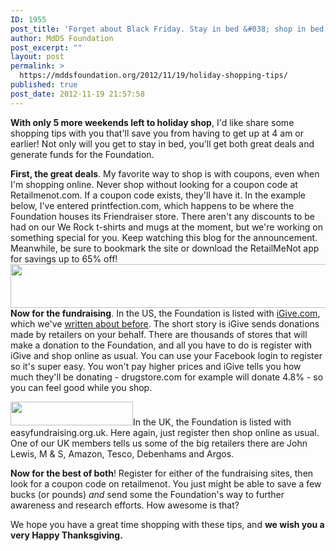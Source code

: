 ```yaml
---
ID: 1955
post_title: 'Forget about Black Friday. Stay in bed &#038; shop in bed!'
author: MdDS Foundation
post_excerpt: ""
layout: post
permalink: >
  https://mddsfoundation.org/2012/11/19/holiday-shopping-tips/
published: true
post_date: 2012-11-19 21:57:58
---
```

<strong>With only 5 more weekends left to holiday shop</strong>, I'd like share some shopping tips with you that'll save you from having to get up at 4 am or earlier! Not only will you get to stay in bed, you'll get both great deals and generate funds for the Foundation.

<strong>First, the great deals</strong>. My favorite way to shop is with coupons, even when I'm shopping online. Never shop without looking for a coupon code at Retailmenot.com. If a coupon code exists, they'll have it. In the example below, I've entered printfection.com, which happens to be where the Foundation houses its Friendraiser store. There aren't any discounts to be had on our We Rock t-shirts and mugs at the moment, but we're working on something special for you. Keep watching this blog for the announcement. Meanwhile, be sure to bookmark the site or download the RetailMeNot app for savings up to 65% off!<a href="http://www.retailmenot.com/"><img class="alignleft size-full wp-image-1957" title="RetailMeNot" src="http://mddsfoundation.files.wordpress.com/2012/11/retailmenotexample.png" alt="" width="640" height="70" /></a>
<strong>Now for the fundraising</strong>. In the US, the Foundation is listed with <a href="http://www.iGive.com/mddsfoundation" target="_blank" rel="noopener">iGive.com</a>, which we've <a href="https://mddsfoundation.wordpress.com/2012/04/06/the-silver-lining-in-my-hot-water-tank/" target="_blank" rel="noopener">written about before</a>. The short story is iGive sends donations made by retailers on your behalf. There are thousands of stores that will make a donation to the Foundation, and all you have to do is register with iGive and shop online as usual. You can use your Facebook login to register so it's super easy. You won't pay higher prices and iGive tells you how much they'll be donating - drugstore.com for example will donate 4.8% - so you can feel good while you shop.

<a href="http://www.easyfundraising.org.uk/causes/mddsuk"><img class="alignleft wp-image-1961" title="easyfundraisingUKlogo" src="http://mddsfoundation.files.wordpress.com/2012/11/easyfundraisinguklogo.gif" alt="" width="196" height="38" /></a>In the UK, the Foundation is listed with easyfundraising.org.uk. Here again, just register then shop online as usual. One of our UK members tells us some of the big retailers there are John Lewis, M &amp; S, Amazon, Tesco, Debenhams and Argos.

<strong>Now for the best of both</strong>! Register for either of the fundraising sites, then look for a coupon code on retailmenot. You just might be able to save a few bucks (or pounds) <em>and</em> send some the Foundation's way to further awareness and research efforts. How awesome is that?

We hope you have a great time shopping with these tips, and <strong>we wish you a very Happy Thanksgiving.</strong>